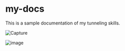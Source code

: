 # my-docs

This is a sample documentation of my tunneling skills.

![Capture](https://github.com/tunnima/my-docs/assets/141477283/b0fc2e52-a328-40a6-828e-6b2220f71d60)

![image](https://github.com/tunnima/my-docs/assets/141477283/9dd8c5ba-c341-4a72-87fe-7f84ea1ec249)
